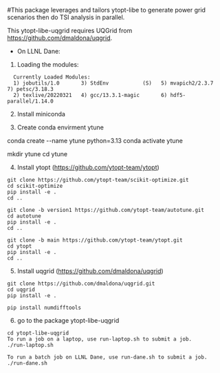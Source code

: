 #This package leverages and tailors ytopt-libe to generate power grid scenarios then do TSI analysis in parallel.

 This ytopt-libe-uqgrid requires UQGrid from https://github.com/dmaldona/uqgrid.

* On LLNL Dane: 

1. Loading the modules: 
```
  Currently Loaded Modules:
  1) jobutils/1.0       3) StdEnv           (S)   5) mvapich2/2.3.7         7) petsc/3.18.3
  2) texlive/20220321   4) gcc/13.3.1-magic       6) hdf5-parallel/1.14.0
```

2. Install miniconda

3. Create conda envirment ytune 

conda create --name ytune python=3.13
conda activate ytune

mkdir ytune
cd ytune

4. Install ytopt (https://github.com/ytopt-team/ytopt)

```
git clone https://github.com/ytopt-team/scikit-optimize.git
cd scikit-optimize
pip install -e .
cd ..

git clone -b version1 https://github.com/ytopt-team/autotune.git
cd autotune
pip install -e . 
cd ..

git clone -b main https://github.com/ytopt-team/ytopt.git
cd ytopt
pip install -e .
cd ..
```

5. Install uqgrid (https://github.com/dmaldona/uqgrid)
```
git clone https://github.com/dmaldona/uqgrid.git
cd uqgrid
pip install -e .

pip install numdifftools
```

6. go to the package ytopt-libe-uqgrid

```
cd ytopt-libe-uqgrid
To run a job on a laptop, use run-laptop.sh to submit a job.
./run-laptop.sh

To run a batch job on LLNL Dane, use run-dane.sh to submit a job.
./run-dane.sh

```
